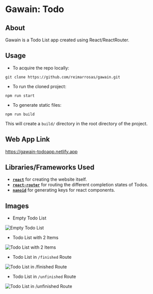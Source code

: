 # Gawain: Todo

## About

Gawain is a Todo List app created using React/ReactRouter.

## Usage

- To acquire the repo locally:

```
git clone https://github.com/reimarrosas/gawain.git
```

- To run the cloned project:

```
npm run start
```

- To generate static files:

```
npm run build
```

This will create a `build/` directory in the root directory of the project.

## Web App Link

https://gawain-todoapp.netlify.app

## Libraries/Frameworks Used

- <a href="https://github.com/facebook/react">**`react`**</a> for creating the website itself.
- <a href="https://github.com/ReactTraining/react-router">**`react-router`**</a> for routing the different completion states of Todos.
- <a href="https://github.com/ai/nanoid">**`nanoid`**</a> for generating keys for react components.

## Images

- Empty Todo List

![Empty Todo List](https://i.imgur.com/vhKbjny.png)

- Todo List with 2 Items

![Todo List with 2 Items](https://i.imgur.com/xlBZrhA.png)

- Todo List in `/finished` Route

![Todo List in /finished Route](https://i.imgur.com/EsYsO0l.png)

- Todo List in `/unfinished` Route

![Todo List in /unfinished Route](https://i.imgur.com/svBpLDj.png)
